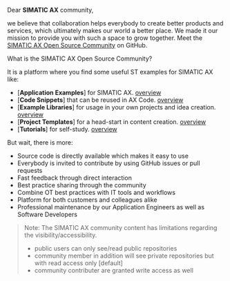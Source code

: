 Dear **SIMATIC AX** community,

 we believe that collaboration helps everybody to create better products and services, which ultimately makes our world a better place. We made it our mission to provide you with such a space to grow together. Meet the [SIMATIC AX Open Source Community](https://github.com/simatic-ax) on GitHub.

What is the SIMATIC AX Open Source Community?

It is a platform where you find some useful ST examples for SIMATIC AX like:

- [**Application Examples**] for SIMATIC AX. [overview](https://github.com/simatic-ax/.github/blob/main/docs/overview/appl-example.md)
- [**Code Snippets**] that can be reused in AX Code. [overview](https://github.com/simatic-ax/.github/blob/main/docs/overview/code-snippets.md)
- [**Example Libraries**] for usage in your own projects and idea creation. [overview](https://github.com/simatic-ax/.github/blob/main/docs/overview/example-libraries.md)
- [**Project Templates**] for a head-start in content creation. [overview](https://github.com/simatic-ax/.github/blob/main/docs/overview/templates.md)
- [**Tutorials**] for self-study. [overview](https://github.com/simatic-ax/.github/blob/main/docs/overview/tutorials.md)

But wait, there is more:

- Source code is directly available which makes it easy to use
- Everybody is invited to contribute by using GitHub issues or pull requests
- Fast feedback through direct interaction
- Best practice sharing through the community
- Combine OT best practices with IT tools and workflows
- Platform for both customers and colleagues alike
- Professional maintenance by our Application Engineers as well as Software Developers
 
> Note: The SIMATIC AX community content has limitations regarding the visibility/accessibility.
> - public users can only see/read public repositories
> - community member in addition will see private repositories but with read access only [default]
> - community contributer are granted write access as well 
